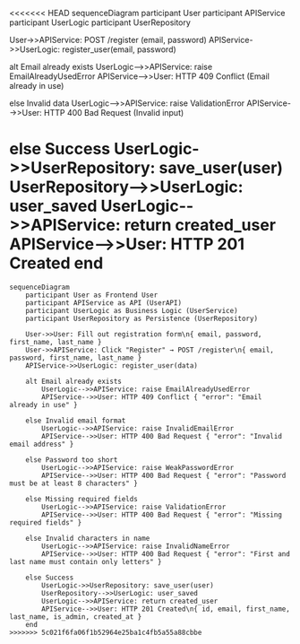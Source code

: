 <<<<<<< HEAD
sequenceDiagram
participant User
participant APIService
participant UserLogic
participant UserRepository

User->>APIService: POST /register (email, password)
APIService->>UserLogic: register_user(email, password)

alt Email already exists
    UserLogic-->>APIService: raise EmailAlreadyUsedError
    APIService-->>User: HTTP 409 Conflict (Email already in use)

else Invalid data
    UserLogic-->>APIService: raise ValidationError
    APIService-->>User: HTTP 400 Bad Request (Invalid input)

else Success
    UserLogic->>UserRepository: save_user(user)
    UserRepository-->>UserLogic: user_saved
    UserLogic-->>APIService: return created_user
    APIService-->>User: HTTP 201 Created
end
=======
```mermaid
sequenceDiagram
    participant User as Frontend User
    participant APIService as API (UserAPI)
    participant UserLogic as Business Logic (UserService)
    participant UserRepository as Persistence (UserRepository)

    User->>User: Fill out registration form\n{ email, password, first_name, last_name }
    User->>APIService: Click "Register" → POST /register\n{ email, password, first_name, last_name }
    APIService->>UserLogic: register_user(data)

    alt Email already exists
        UserLogic-->>APIService: raise EmailAlreadyUsedError
        APIService-->>User: HTTP 409 Conflict { "error": "Email already in use" }

    else Invalid email format
        UserLogic-->>APIService: raise InvalidEmailError
        APIService-->>User: HTTP 400 Bad Request { "error": "Invalid email address" }

    else Password too short
        UserLogic-->>APIService: raise WeakPasswordError
        APIService-->>User: HTTP 400 Bad Request { "error": "Password must be at least 8 characters" }

    else Missing required fields
        UserLogic-->>APIService: raise ValidationError
        APIService-->>User: HTTP 400 Bad Request { "error": "Missing required fields" }

    else Invalid characters in name
        UserLogic-->>APIService: raise InvalidNameError
        APIService-->>User: HTTP 400 Bad Request { "error": "First and last name must contain only letters" }

    else Success
        UserLogic->>UserRepository: save_user(user)
        UserRepository-->>UserLogic: user_saved
        UserLogic-->>APIService: return created_user
        APIService-->>User: HTTP 201 Created\n{ id, email, first_name, last_name, is_admin, created_at }
    end
>>>>>>> 5c021f6fa06f1b52964e25ba1c4fb5a55a88cbbe
